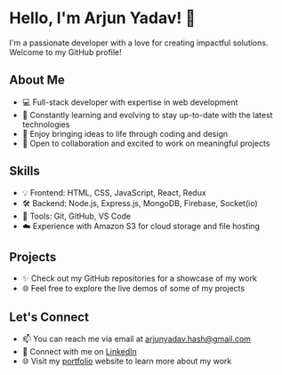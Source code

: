 # Hello, I'm Arjun Yadav! 👋

I'm a passionate developer with a love for creating impactful solutions. Welcome to my GitHub profile!

## About Me

- 💻 Full-stack developer with expertise in web development
- 🌱 Constantly learning and evolving to stay up-to-date with the latest technologies
- 🎨 Enjoy bringing ideas to life through coding and design
- 🤝 Open to collaboration and excited to work on meaningful projects

## Skills

- 💡 Frontend: HTML, CSS, JavaScript, React, Redux
- 🛠️ Backend: Node.js, Express.js, MongoDB, Firebase, Socket(io)
- 🧰 Tools: Git, GitHub, VS Code
- ☁️ Experience with Amazon S3 for cloud storage and file hosting

## Projects

- ✨ Check out my GitHub repositories for a showcase of my work
- 🌐 Feel free to explore the live demos of some of my projects

## Let's Connect
- 📫 You can reach me via email at arjunyadav.hash@gmail.com
- 🔗 Connect with me on [LinkedIn](https://www.linkedin.com/in/hein-82-htet/)
- 🌐 Visit my [portfolio](https://hh-portfolio.vercel.app/) website to learn more about my work
